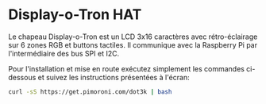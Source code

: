 <!--
---
name: Display-o-Tron HAT
class: board
type: lcd
formfactor: HAT
manufacturer: Pimoroni
description: Un LCD 3x16 avec rétro-éclairage sur 6 zones RGB et buttons tactiles
url: https://shop.pimoroni.com/products/display-o-tron-hat
github: https://github.com/pimoroni/displayotron
buy: https://shop.pimoroni.com/products/display-o-tron-hat
image: 'display-o-tron-hat.png'
pincount: 40
eeprom: yes
power:
  '1':
  '2':
ground:
  '6':
pin:
  '3':
    mode: i2c
  '5':
    mode: i2c
  '22':
    name: LCD CMD/DATA
    mode: output
    active: high
  '19':
    mode: spi
  '22':
    name: Selection Registre LCD
    mode: output
  '23':
    mode: spi
  '24':
    name: Selection Puce LCD
    mode: chipselect
    active: high
  '32':
    name: Reset LCD
    mode: output
    active: low
-->
# Display-o-Tron HAT

Le chapeau Display-o-Tron est un LCD 3x16 caractères avec rétro-éclairage sur 6 zones RGB et buttons tactiles. Il communique avec la Raspberry Pi par l'intermédiaire des bus SPI et I2C.

Pour l'installation et mise en route exécutez simplement les commandes ci-dessous et suivez les instructions présentées à l'écran:

```bash
curl -sS https://get.pimoroni.com/dot3k | bash
```

